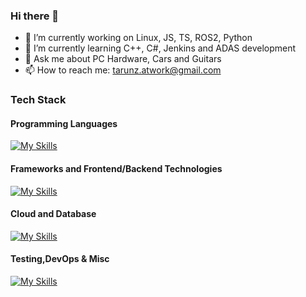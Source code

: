### Hi there 👋

- 🔭 I’m currently working on Linux, JS, TS, ROS2, Python
- 🌱 I’m currently learning C++, C#, Jenkins and ADAS development
- 💬 Ask me about PC Hardware, Cars and Guitars
- 📫 How to reach me: tarunz.atwork@gmail.com

### Tech Stack
#### Programming Languages
[![My Skills](https://skillicons.dev/icons?i=html,css,sass,js,ts,c,cs,cpp,py,ros)](https://skillicons.dev)
#### Frameworks and Frontend/Backend Technologies
[![My Skills](https://skillicons.dev/icons?i=react,vue,nuxtjs,nextjs,bootstrap,express)](https://skillicons.dev)
#### Cloud and Database
[![My Skills](https://skillicons.dev/icons?i=aws,mongodb,firebase,supabase,mysql)](https://skillicons.dev)
#### Testing,DevOps & Misc
[![My Skills](https://skillicons.dev/icons?i=linux,bash,docker,jenkins,postman)](https://skillicons.dev)
<!--
**TarunZach/TarunZach** is a ✨ _special_ ✨ repository because its `README.md` (this file) appears on your GitHub profile.

Here are some ideas to get you started:

- 🔭 I’m currently working on ...
- 🌱 I’m currently learning ...
- 👯 I’m looking to collaborate on ...
- 🤔 I’m looking for help with ...
- 💬 Ask me about ...
- 📫 How to reach me: ...
- 😄 Pronouns: ...
- ⚡ Fun fact: ...
-->
